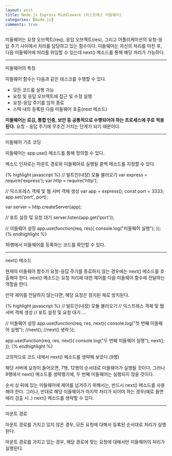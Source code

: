 ```yaml
---
layout: post
title: Node.js Express Middleware (익스프레스 미들웨어)
categories: [Node.js]
comments: true
---
```


미들웨어는 요청 오브젝트(req), 응답 오브젝트(res), 그리고 어플리케이션의 요청-응답 주기 사이에서 처리를 담당하고 있는 함수이다.
미들웨어는 자신의 처리를 마친 후, 다음 미들웨어에 처리를 위임할 수 있는데 next() 메소드를 통해 해당 처리가 가능하다.

-------------

미들웨어의 특징

미들웨어 함수는 다음과 같은 태스크를 수행할 수 있다.
- 모든 코드를 실행 가능
- 요청 및 응답 오브젝트에 접근 및 수정 실행
- 요청-응답 주기를 임의 종료
- 스택 내의 등록된 다음 미들웨어 호출(next 메소드)

**미들웨어는 로깅, 통합 인증, 보안 등 공통적으로 수행되어야 하는 프로세스에 주로 적용된다.**
요청 - 응답 주기에 무조건 거치는 단계가 되기 때문이다.

--------------------------

미들웨어 기초 코딩

미들웨어는 app.use() 메소드를 통해 정의할 수 있다.

메소드 인자로는 마운트 경로와 미들웨어로 실행될 콜백 메소드를 지정할 수 있다. 

{% highlight javascript %}
// 빌트인(내장) 모듈 불러오기
var express = require('express');
var http = require('http');
 
// 익스프레스 객체 및 웹 서버 객체 생성
var app = express();
const port = 3333;
app.set('port', port);
 
var server = http.createServer(app);
 
// 포트 설정 및 요청 대기
server.listen(app.get('port'));
 
// 미들웨어 설정
app.use(function(req, res){
    console.log("미들웨어 실행");
});
{% endhighlight %}

16행에서 미들웨어를 등록하는 코드를 확인할 수 있다.

--------------------

next() 메소드

현재의 미들웨어 함수가 요청-응답 주기를 종료하지 않는 경우에는 next() 메소드를 호출해야 한다.
next() 메소드는 요청 처리에 대한 제어를 다음 미들웨어 함수에 전달하는 역할을 한다.

만약 제어를 전달하지 않는다면, 해당 요청은 정지된 채로 방치된다.

{% highlight javascript %}
// 빌트인(내장) 모듈 불러오기
// 익스프레스 객체 및 웹 서버 객체 생성
// 포트 설정 및 요청 대기
...
 
// 미들웨어 설정
app.use(function(req, res, next){
    console.log("첫 번째 미들웨어 실행");
    //next(); //next() 생략
});
 
app.use(function(req, res, next){
    console.log("두 번째 미들웨어 실행");
    next();
});
{% endhighlight %}

고의적으로 코드 내에서 next() 메소드를 생략해 보았다.(9행)

해당 서버에 요청이 들어오면, 7행, 12행의 순서대로 미들웨어가 실행될 것이다.
그러나 9행에서 next() 메소드를 생략했기에, 두 번째 미들웨어는 실행되지 않을 것이다.

순서 상 뒤에 있는 미들웨어에 제어를 넘겨주기 위해서는, 반드시 next() 메소드를 사용해야 한다.
그러나, 반대로 해당 미들웨어가 마지막 처리가 되어야 하는 경우(예로 들면 에러 검출 시..) next() 메소드를 생략할 수 있다.

--------------------

마운트 경로

마운트 경로를 가지고 있지 않은 경우, 모든 요청에 대해서 등록된 순서대로 처리가 실행된다.

마운트 경로를 가지고 있는 경우, 해당 경로에 맞는 요청에 대해서만 미들웨어의 처리가 실행된다.